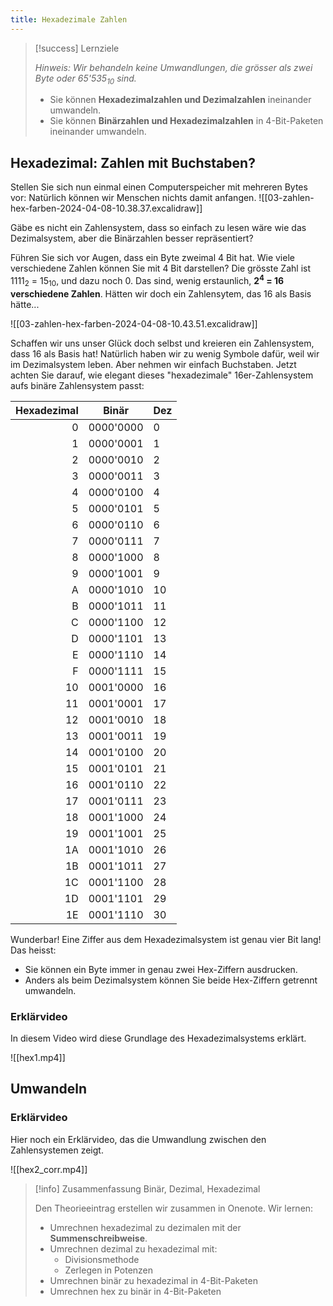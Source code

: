 ```yaml
---
title: Hexadezimale Zahlen
---
```


> [!success]  Lernziele
> 
> *Hinweis: Wir behandeln keine Umwandlungen, die grösser als zwei Byte oder 65'535<sub>10</sub> sind.*
> 
> - Sie können **Hexadezimalzahlen und Dezimalzahlen** ineinander umwandeln.
> - Sie können **Binärzahlen und Hexadezimalzahlen** in 4-Bit-Paketen ineinander umwandeln.

## Hexadezimal: Zahlen mit Buchstaben?

Stellen Sie sich nun einmal einen Computerspeicher mit mehreren Bytes vor: Natürlich können wir Menschen nichts damit anfangen.
![[03-zahlen-hex-farben-2024-04-08-10.38.37.excalidraw]]

Gäbe es nicht ein Zahlensystem, dass so einfach zu lesen wäre wie das Dezimalsystem, aber die Binärzahlen besser repräsentiert?

Führen Sie sich vor Augen, dass ein Byte zweimal 4 Bit hat. Wie viele verschiedene Zahlen können Sie mit 4 Bit darstellen? Die grösste Zahl ist 1111<sub>2</sub> = 15<sub>10</sub>, und dazu noch 0. Das sind, wenig erstaunlich, **2<sup>4</sup> = 16 verschiedene Zahlen**. Hätten wir doch ein Zahlensytem, das 16 als Basis hätte...

![[03-zahlen-hex-farben-2024-04-08-10.43.51.excalidraw]]

Schaffen wir uns unser Glück doch selbst und kreieren ein Zahlensystem, dass 16 als Basis hat! Natürlich haben wir zu wenig Symbole dafür, weil wir im Dezimalsystem leben. Aber nehmen wir einfach Buchstaben. Jetzt achten Sie darauf, wie elegant dieses "hexadezimale" 16er-Zahlensystem aufs binäre Zahlensystem passt:

|**Hexadezimal**|**Binär**|**Dez**|
|---:|---|---|
|0|0000'0000|0|
|1|0000'0001|1|
|2|0000'0010|2|
|3|0000'0011|3|
|4|0000'0100|4|
|5|0000'0101|5|
|6|0000'0110|6|
|7|0000'0111|7|
|8|0000'1000|8|
|9|0000'1001|9|
|A|0000'1010|10|
|B|0000'1011|11|
|C|0000'1100|12|
|D|0000'1101|13|
|E|0000'1110|14|
|F|0000'1111|15|
|10|0001'0000|16|
|11|0001'0001|17|
|12|0001'0010|18|
|13|0001'0011|19|
|14|0001'0100|20|
|15|0001'0101|21|
|16|0001'0110|22|
|17|0001'0111|23|
|18|0001'1000|24|
|19|0001'1001|25|
|1A|0001'1010|26|
|1B|0001'1011|27|
|1C|0001'1100|28|
|1D|0001'1101|29|
|1E|0001'1110|30|

Wunderbar! Eine Ziffer aus dem Hexadezimalsystem ist genau vier Bit lang! Das heisst: 
- Sie können ein Byte immer in genau zwei Hex-Ziffern ausdrucken. 
- Anders als beim Dezimalsystem können Sie beide Hex-Ziffern getrennt umwandeln.

### Erklärvideo

In diesem Video wird diese Grundlage des Hexadezimalsystems erklärt.

![[hex1.mp4]]

## Umwandeln

### Erklärvideo

Hier noch ein Erklärvideo, das die Umwandlung zwischen den Zahlensystemen zeigt.

![[hex2_corr.mp4]]


> [!info] Zusammenfassung Binär, Dezimal, Hexadezimal
> 
> Den Theorieeintrag erstellen wir zusammen in Onenote. Wir lernen:
> - Umrechnen hexadezimal zu dezimalen mit der **Summenschreibweise**.
> - Umrechnen dezimal zu hexadezimal mit:
> 	- Divisionsmethode
> 	- Zerlegen in Potenzen
> - Umrechnen binär zu hexadezimal in 4-Bit-Paketen
> - Umrechnen hex zu binär in 4-Bit-Paketen


